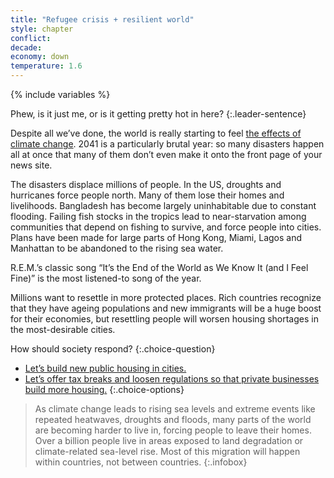```yaml
---
title: "Refugee crisis + resilient world"
style: chapter
conflict: 
decade: 
economy: down
temperature: 1.6
---
```


{% include variables %}

Phew, is it just me, or is it getting pretty hot in here?
{:.leader-sentence}

Despite all we’ve done, the world is really starting to feel [the effects of climate change](#infobox). 2041 is a particularly brutal year: so many disasters happen all at once that many of them don’t even make it onto the front page of your news site.

The disasters displace millions of people. In the US, droughts and hurricanes force people north. Many of them lose their homes and livelihoods. Bangladesh has become largely uninhabitable due to constant flooding. Failing fish stocks in the tropics lead to near-starvation among communities that depend on fishing to survive, and force people into cities. Plans have been made for large parts of Hong Kong, Miami, Lagos and Manhattan to be abandoned to the rising sea water.

R.E.M.’s classic song “It’s the End of the World as We Know It (and I Feel Fine)” is the most listened-to song of the year.

Millions want to resettle in more protected places. Rich countries recognize that they have ageing populations and new immigrants will be a huge boost for their economies, but resettling people will worsen housing shortages in the most-desirable cities.

How should society respond?
{:.choice-question}

- [Let’s build new public housing in cities.](chapter_increasing-densification.html)
- [Let’s offer tax breaks and loosen regulations so that private businesses build more housing.](chapter_corporate-housing.html)
{:.choice-options}

> As climate change leads to rising sea levels and extreme events like repeated heatwaves, droughts and floods, many parts of the world are becoming harder to live in, forcing people to leave their homes. Over a billion people live in areas exposed to land degradation or climate-related sea-level rise. Most of this migration will happen within countries, not between countries.
{:.infobox}
